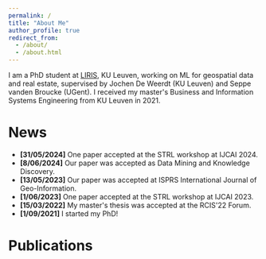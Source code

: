 ```yaml
---
permalink: /
title: "About Me"
author_profile: true
redirect_from: 
  - /about/
  - /about.html
---
```


I am a PhD student at [LIRIS](https://feb.kuleuven.be/research/decision-sciences-and-information-management/liris), KU Leuven, working on ML for geospatial data and real estate, supervised by Jochen De Weerdt (KU Leuven) and Seppe vanden Broucke (UGent). I received my master's Business and Information Systems Engineering from KU Leuven in 2021. 

News
======
* **[31/05/2024]** One paper accepted at the STRL workshop at IJCAI 2024.
* **[8/06/2024]** Our paper was accepted as Data Mining and Knowledge Discovery.
* **[13/05/2023]** Our paper was accepted at ISPRS International Journal of Geo-Information.
* **[1/06/2023]** One paper accepted at the STRL workshop at IJCAI 2023.
* **[15/03/2022]** My master's thesis was accepted at the RCIS'22 Forum.
* **[1/09/2021]** I started my PhD!

Publications
======

